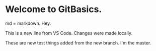 # Welcome to GitBasics.

md = markdown. Hey.

This is a new line from VS Code. Changes were made locally.

These are new test things added from the new branch. I'm the master.

